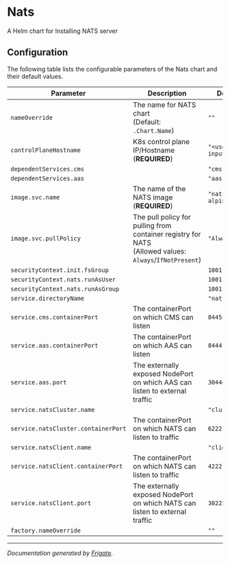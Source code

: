 
Nats
===========

A Helm chart for Installing NATS server


## Configuration

The following table lists the configurable parameters of the Nats chart and their default values.

| Parameter                | Description             | Default        |
| ------------------------ | ----------------------- | -------------- |
| `nameOverride` | The name for NATS chart<br> (Default: `.Chart.Name`) | `""` |
| `controlPlaneHostname` | K8s control plane IP/Hostname<br> (**REQUIRED**) | `"<user input>"` |
| `dependentServices.cms` |  | `"cms"` |
| `dependentServices.aas` |  | `"aas"` |
| `image.svc.name` | The name of the NATS image <br> (**REQUIRED**) | `"nats:2.7.2-alpine3.15"` |
| `image.svc.pullPolicy` | The pull policy for pulling from container registry for NATS<br> (Allowed values: `Always`/`IfNotPresent`) | `"Always"` |
| `securityContext.init.fsGroup` |  | `1001` |
| `securityContext.nats.runAsUser` |  | `1001` |
| `securityContext.nats.runAsGroup` |  | `1001` |
| `service.directoryName` |  | `"nats"` |
| `service.cms.containerPort` | The containerPort on which CMS can listen | `8445` |
| `service.aas.containerPort` | The containerPort on which AAS can listen | `8444` |
| `service.aas.port` | The externally exposed NodePort on which AAS can listen to external traffic | `30444` |
| `service.natsCluster.name` |  | `"cluster"` |
| `service.natsCluster.containerPort` | The containerPort on which NATS can listen to traffic | `6222` |
| `service.natsClient.name` |  | `"client"` |
| `service.natsClient.containerPort` | The containerPort on which NATS can listen to traffic | `4222` |
| `service.natsClient.port` | The externally exposed NodePort on which NATS can listen to external traffic | `30222` |
| `factory.nameOverride` |  | `""` |



---
_Documentation generated by [Frigate](https://frigate.readthedocs.io)._


